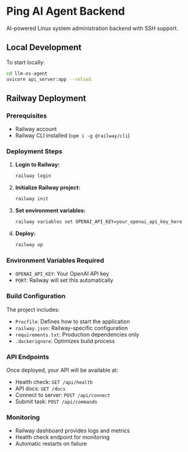 # Ping AI Agent Backend

AI-powered Linux system administration backend with SSH support.

## Local Development

To start locally:
```bash
cd llm-os-agent
uvicorn api_server:app --reload
```

## Railway Deployment

### Prerequisites
- Railway account
- Railway CLI installed (`npm i -g @railway/cli`)

### Deployment Steps

1. **Login to Railway:**
   ```bash
   railway login
   ```

2. **Initialize Railway project:**
   ```bash
   railway init
   ```

3. **Set environment variables:**
   ```bash
   railway variables set OPENAI_API_KEY=your_openai_api_key_here
   ```

4. **Deploy:**
   ```bash
   railway up
   ```

### Environment Variables Required

- `OPENAI_API_KEY`: Your OpenAI API key
- `PORT`: Railway will set this automatically

### Build Configuration

The project includes:
- `Procfile`: Defines how to start the application
- `railway.json`: Railway-specific configuration
- `requirements.txt`: Production dependencies only
- `.dockerignore`: Optimizes build process

### API Endpoints

Once deployed, your API will be available at:
- Health check: `GET /api/health`
- API docs: `GET /docs`
- Connect to server: `POST /api/connect`
- Submit task: `POST /api/commands`

### Monitoring

- Railway dashboard provides logs and metrics
- Health check endpoint for monitoring
- Automatic restarts on failure